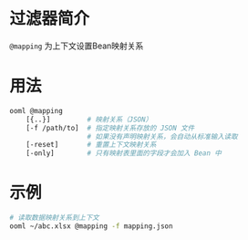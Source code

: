 # 过滤器简介

`@mapping` 为上下文设置Bean映射关系

# 用法

```bash
ooml @mapping
    [{..}]         # 映射关系（JSON）
    [-f /path/to]  # 指定映射关系存放的 JSON 文件
                   # 如果没有声明映射关系，会自动从标准输入读取
    [-reset]       # 重置上下文映射关系
    [-only]        # 只有映射表里面的字段才会加入 Bean 中
```

# 示例

```bash
# 读取数据映射关系到上下文
ooml ~/abc.xlsx @mapping -f mapping.json
```

